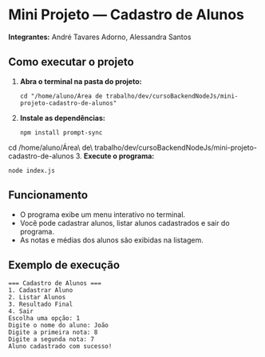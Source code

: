# Mini Projeto — Cadastro de Alunos

**Integrantes:** André Tavares Adorno, Alessandra Santos

## Como executar o projeto

1. **Abra o terminal na pasta do projeto:**
   ```
   cd "/home/aluno/Área de trabalho/dev/cursoBackendNodeJs/mini-projeto-cadastro-de-alunos"
   ```

2. **Instale as dependências:**
   ```
   npm install prompt-sync
   ```
cd /home/aluno/Área\ de\ trabalho/dev/cursoBackendNodeJs/mini-projeto-cadastro-de-alunos
3. **Execute o programa:**
   ```
   node index.js
   ```

## Funcionamento

- O programa exibe um menu interativo no terminal.
- Você pode cadastrar alunos, listar alunos cadastrados e sair do programa.
- As notas e médias dos alunos são exibidas na listagem.

## Exemplo de execução

```
=== Cadastro de Alunos ===
1. Cadastrar Aluno
2. Listar Alunos
3. Resultado Final
4. Sair
Escolha uma opção: 1
Digite o nome do aluno: João
Digite a primeira nota: 8
Digite a segunda nota: 7
Aluno cadastrado com sucesso!